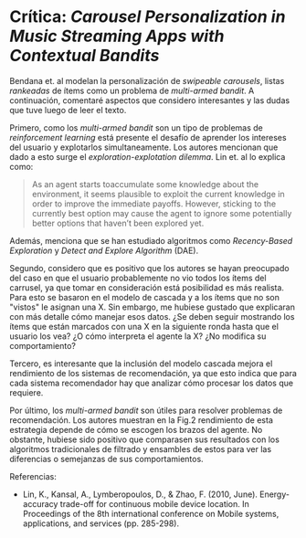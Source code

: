 # Crítica: *Carousel Personalization in Music Streaming Apps with Contextual Bandits*

Bendana et. al modelan la personalización de *swipeable carousels*, listas *rankeadas* de ítems como un problema de *multi-armed bandit*. A continuación, comentaré aspectos que considero interesantes y las dudas que tuve luego de leer el texto.

Primero, como los *multi-armed bandit* son un tipo de problemas de *reinforcement learning* está presente el desafío de aprender los intereses del usuario y explotarlos simultaneamente. Los autores mencionan que dado a esto surge el *exploration-explotation dilemma*. Lin et. al lo explica como:

>  As an agent starts toaccumulate some knowledge about the environment, it seems plausible to exploit the current knowledge in order to improve the immediate payoffs. However, sticking to the currently best option may cause the agent to ignore some potentially better options that haven’t been explored yet. 

Además, menciona que se han estudiado algoritmos como *Recency-Based Exploration* y *Detect and Explore Algorithm* (DAE). 

Segundo, considero que es positivo que los autores se hayan preocupado del caso en que el usuario probablemente no vio todos los ítems del carrusel, ya que tomar en consideración está posibilidad es más realista. Para esto se basaron en el modelo de cascada y a los ítems que no son "vistos" le asignan una X. Sin embargo, me hubiese gustado que explicaran con más detalle cómo manejar esos datos. ¿Se deben seguir mostrando los ítems que están marcados con una X en la siguiente ronda hasta que el usuario los vea? ¿O cómo interpreta el agente la X? ¿No modifica su comportamiento?

Tercero, es interesante que la inclusión del modelo cascada mejora el rendimiento de los sistemas de recomendación, ya que esto indica que para cada sistema recomendador hay que analizar cómo procesar los datos que requiere. 

Por último, los *multi-armed bandit* son útiles para resolver problemas de recomendación. Los autores muestran en la Fig.2 rendimiento de esta estrategia depende de cómo se escogen los brazos del agente. No obstante, hubiese sido positivo que comparasen sus resultados con los algoritmos tradicionales de filtrado y ensambles de estos para ver las diferencias o semejanzas de sus comportamientos.

Referencias:

* Lin, K., Kansal, A., Lymberopoulos, D., & Zhao, F. (2010, June). Energy-accuracy trade-off for continuous mobile device location. In Proceedings of the 8th international conference on Mobile systems, applications, and services (pp. 285-298).
